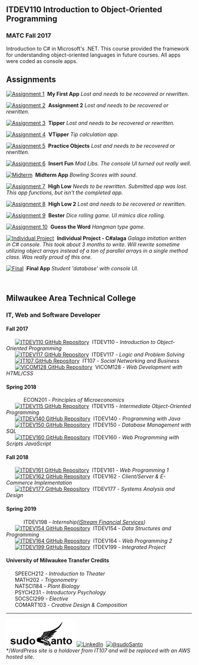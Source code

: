 ITDEV110 Introduction to Object-Oriented Programming
------
### MATC Fall 2017

Introduction to C# in Microsoft's .NET.  This course provided the framework for understanding object-oriented languages in future courses.  All apps were coded as console apps.

Assignments
------
[<img src="https://github.com/favicon.ico" alt="Assignment 1" width="18" height="18">](https://github.com/sudoSanto/ITDEV110-Intro-to-Object-Oriented-Programming/tree/master/dalsanto_MyFirstApp "Assignment 1")&nbsp;
**My First App**
*Lost and needs to be recovered or rewritten.*

[<img src="https://github.com/favicon.ico" alt="Assignment 2" width="18" height="18">](https://github.com/sudoSanto/ITDEV110-Intro-to-Object-Oriented-Programming/tree/master/dalsanto_Assignment2 "Assignment 2")&nbsp;
**Assignment 2**
*Lost and needs to be recovered or rewritten.*

[<img src="https://github.com/favicon.ico" alt="Assignment 3" width="18" height="18">](https://github.com/sudoSanto/ITDEV110-Intro-to-Object-Oriented-Programming/tree/master/dalsanto_Tipper "Assignment 3")&nbsp;
**Tipper**
*Lost and needs to be recovered or rewritten.*

[<img src="https://github.com/favicon.ico" alt="Assignment 4" width="18" height="18">](https://github.com/sudoSanto/ITDEV110-Intro-to-Object-Oriented-Programming/tree/master/dalsanto_VTipper "Assignment 4")&nbsp;
**VTipper**
*Tip calculation app.*

[<img src="https://github.com/favicon.ico" alt="Assignment 5" width="18" height="18">](https://github.com/sudoSanto/ITDEV110-Intro-to-Object-Oriented-Programming/tree/master/dalsanto_PracticeObjects "Assignment 5")&nbsp;
**Practice Objects**
*Lost and needs to be recovered or rewritten.*

[<img src="https://github.com/favicon.ico" alt="Assignment 6" width="18" height="18">](https://github.com/sudoSanto/ITDEV110-Intro-to-Object-Oriented-Programming/tree/master/dalsanto_InsertFunOO "Assignment 6")&nbsp;
**Insert Fun**
*Mad Libs.  The console UI turned out really well.*

[<img src="https://github.com/favicon.ico" alt="Midterm" width="18" height="18">](https://github.com/sudoSanto/ITDEV110-Intro-to-Object-Oriented-Programming/tree/master/dalsanto_MidTerm "Midterm")&nbsp;
**Midterm App**
*Bowling Scores with sound.*

[<img src="https://github.com/favicon.ico" alt="Assignment 7" width="18" height="18">](https://github.com/sudoSanto/ITDEV110-Intro-to-Object-Oriented-Programming/tree/master/dalsanto_HighLow "Assignment 7")&nbsp;
**High Low**
*Needs to be rewritten.  Submitted app was lost.  This app functions, but isn't the completed app.*

[<img src="https://github.com/favicon.ico" alt="Assignment 8" width="18" height="18">](https://github.com/sudoSanto/ITDEV110-Intro-to-Object-Oriented-Programming/tree/master/dalsanto_HighLow2 "Assignment 8")&nbsp;
**High Low 2**
*Lost and needs to be recovered or rewritten.*

[<img src="https://github.com/favicon.ico" alt="Assignment 9" width="18" height="18">](https://github.com/sudoSanto/ITDEV110-Intro-to-Object-Oriented-Programming/tree/master/dalsanto_Bester "Assignment 9")&nbsp;
**Bester**
*Dice rolling game.  UI mimics dice rolling.*

[<img src="https://github.com/favicon.ico" alt="Assignment 10" width="18" height="18">](https://github.com/sudoSanto/ITDEV110-Intro-to-Object-Oriented-Programming/tree/master/dalsanto_GuessTheWord "Assignment 10")&nbsp;
**Guess the Word**
*Hangman type game.*

[<img src="https://github.com/favicon.ico" alt="Individual Project" width="18" height="18">](https://github.com/sudoSanto/ITDEV110-Intro-to-Object-Oriented-Programming/tree/master/dalsanto_cSHARPalaga "Individual Project")&nbsp;
**Individual Project - C#alaga**
*Galaga imitation written in C# console.  This took about 3 months to write.  Will rewrite sometime utilizing object arrays instead of a ton of parallel arrays in a single method class.  Was really proud of this one.*

[<img src="https://github.com/favicon.ico" alt="Final" width="18" height="18">](https://github.com/sudoSanto/ITDEV110-Intro-to-Object-Oriented-Programming/tree/master/dalsanto_FinalExam "Final")&nbsp;
**Final App**
*Student 'database' with console UI.*

<br/>

Milwaukee Area Technical College
------
### IT, Web and Software Developer
#### Fall 2017
&nbsp;&nbsp;&nbsp;&nbsp;&nbsp;&nbsp;[<img src="https://github.com/favicon.ico" alt="ITDEV110 GitHub Repository" width="18" height="18">](https://github.com/sudoSanto/ITDEV110-Intro-to-Object-Oriented-Programming "ITDEV110 GitHub Repository")&nbsp;
ITDEV110 - *Introduction to Object-Oriented Programming*\
&nbsp;&nbsp;&nbsp;&nbsp;&nbsp;&nbsp;[<img src="https://github.com/favicon.ico" alt="ITDEV117 GitHub Repository" width="18" height="18">](https://github.com/sudoSanto/ITDEV117-Logic-and-Problem-Solving "ITDEV117 GitHub Repository")&nbsp;
ITDEV117 - *Logic and Problem Solving*\
&nbsp;&nbsp;&nbsp;&nbsp;&nbsp;&nbsp;[<img src="https://github.com/favicon.ico" alt="IT107 GitHub Repository" width="18" height="18">](https://github.com/sudoSanto/IT107-Social-Networking-and-Business "IT107 GitHub Repository")&nbsp;
IT107 - *Social Networking and Business*\
&nbsp;&nbsp;&nbsp;&nbsp;&nbsp;&nbsp;[<img src="https://github.com/favicon.ico" alt="VICOM128 GitHub Repository" width="18" height="18">](https://github.com/sudoSanto/VICOM128-Web-Development-with-HTML-CSS "VICOM128 GitHub Repository")&nbsp;
VICOM128 - *Web Development with HTML/CSS*

#### Spring 2018
&nbsp;&nbsp;&nbsp;&nbsp;&nbsp;&nbsp;&nbsp;&nbsp;&nbsp;&nbsp;&nbsp;&nbsp;ECON201 - *Principles of Microeconomics*\
&nbsp;&nbsp;&nbsp;&nbsp;&nbsp;&nbsp;[<img src="https://github.com/favicon.ico" alt="ITDEV115 GitHub Repository" width="18" height="18">](https://github.com/sudoSanto/ITDEV115-Intermediate-Object-Oriented-Programming "ITDEV115 GitHub Repository")&nbsp;
ITDEV115 - *Intermediate Object-Oriented Programming*\
&nbsp;&nbsp;&nbsp;&nbsp;&nbsp;&nbsp;[<img src="https://github.com/favicon.ico" alt="ITDEV140 GitHub Repository" width="18" height="18">](https://github.com/sudoSanto/ITDEV140-Programming-with-Java "ITDEV140 GitHub Repository")&nbsp;
ITDEV140 - *Programming with Java*\
&nbsp;&nbsp;&nbsp;&nbsp;&nbsp;&nbsp;[<img src="https://github.com/favicon.ico" alt="ITDEV150 GitHub Repository" width="18" height="18">](https://github.com/sudoSanto/ITDEV150-Database-Management-with-SQL "ITDEV150 GitHub Repository")&nbsp;
ITDEV150 - *Database Management with SQL*\
&nbsp;&nbsp;&nbsp;&nbsp;&nbsp;&nbsp;[<img src="https://github.com/favicon.ico" alt="ITDEV160 GitHub Repository" width="18" height="18">](https://github.com/sudoSanto/ITDEV160-Web-Programming-With-Scripts-JavaScript "ITDEV160 GitHub Repository")&nbsp;
ITDEV160 - *Web Programming with Scripts JavaScript*

#### Fall 2018
&nbsp;&nbsp;&nbsp;&nbsp;&nbsp;&nbsp;[<img src="https://github.com/favicon.ico" alt="ITDEV161 GitHub Repository" width="18" height="18">](https://github.com/sudoSanto/ITDEV161-Web-Programming-1 "ITDEV161 GitHub Repository")&nbsp;
ITDEV161 - *Web Programming 1*\
&nbsp;&nbsp;&nbsp;&nbsp;&nbsp;&nbsp;[<img src="https://github.com/favicon.ico" alt="ITDEV162 GitHub Repository" width="18" height="18">](https://github.com/sudoSanto/ITDEV162-Client-Server-and-E-Commerce-Implementation "ITDEV162 GitHub Repository")&nbsp;
ITDEV162 - *Client/Server & E-Commerce Implementation*\
&nbsp;&nbsp;&nbsp;&nbsp;&nbsp;&nbsp;[<img src="https://github.com/favicon.ico" alt="ITDEV177 GitHub Repository" width="18" height="18">](https://github.com/sudoSanto/ITDEV177-Systems-Analysis-and-Design "ITDEV177 GitHub Repository")&nbsp;
ITDEV177 - *Systems Analysis and Design*

#### Spring 2019
&nbsp;&nbsp;&nbsp;&nbsp;&nbsp;&nbsp;&nbsp;&nbsp;&nbsp;&nbsp;&nbsp;&nbsp;ITDEV198 - *Internship([iStream Financial Services](https://www.istreamfs.com/ "iStream Financial Services"))*\
&nbsp;&nbsp;&nbsp;&nbsp;&nbsp;&nbsp;[<img src="https://github.com/favicon.ico" alt="ITDEV154 GitHub Repository" width="18" height="18">](https://github.com/sudoSanto/ITDEV154-Data-Structures-and-Programming "ITDEV154 GitHub Repository")&nbsp;
ITDEV154 - *Data Structures and Programming*\
&nbsp;&nbsp;&nbsp;&nbsp;&nbsp;&nbsp;[<img src="https://github.com/favicon.ico" alt="ITDEV164 GitHub Repository" width="18" height="18">](https://github.com/sudoSanto/ITDEV164-Web-Programming-2 "ITDEV164 GitHub Repository")&nbsp;
ITDEV164 - *Web Programming 2*\
&nbsp;&nbsp;&nbsp;&nbsp;&nbsp;&nbsp;[<img src="https://github.com/favicon.ico" alt="ITDEV199 GitHub Repository" width="18" height="18">](https://github.com/sudoSanto/ITDEV199-Integrated-Project "ITDEV199 GitHub Repository")&nbsp;
ITDEV199 - *Integrated Project*

#### University of Milwaukee Transfer Credits
&nbsp;&nbsp;&nbsp;&nbsp;&nbsp;&nbsp;SPEECH212 - *Introduction to Theater*\
&nbsp;&nbsp;&nbsp;&nbsp;&nbsp;&nbsp;MATH202 - *Trigonometry*\
&nbsp;&nbsp;&nbsp;&nbsp;&nbsp;&nbsp;NATSCI184 - *Plant Biology*\
&nbsp;&nbsp;&nbsp;&nbsp;&nbsp;&nbsp;PSYCH231 - *Introductory Psychology*\
&nbsp;&nbsp;&nbsp;&nbsp;&nbsp;&nbsp;SOCSCI299 - *Elective*\
&nbsp;&nbsp;&nbsp;&nbsp;&nbsp;&nbsp;COMART103 - *Creative Design & Composition*

---
[<img src="https://github.com/sudoSanto/sudoSantoMedia/blob/master/sudoSantoLogoFull.png" alt="WordPress" height="75">](https://sudosaintblog.wordpress.com/ "WordPress")
[<img src="https://www.linkedin.com/favicon.ico" alt="LinkedIn" width="25" height="25">](https://www.linkedin.com/in/matthew-j-dalsanto/ "LinkedIn")&nbsp;
[<img src="https://twitter.com/favicon.ico" alt="@sudoSanto" width="25" height="25">](https://twitter.com/sudoSanto "@sudoSanto")&nbsp;\
*/*WordPress site is a holdover from IT107 and will be replaced with an AWS hosted site.*
